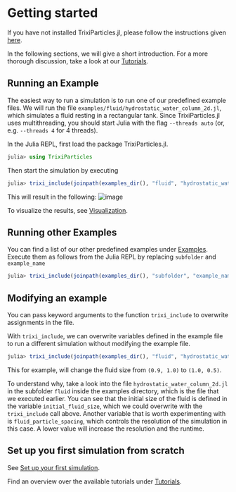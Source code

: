 # Getting started  
If you have not installed TrixiParticles.jl, please follow the instructions given [here](install.md).

In the following sections, we will give a short introduction. For a more thorough discussion, take a look at our [Tutorials](tutorial.md).

## Running an Example
The easiest way to run a simulation is to run one of our predefined example files.
We will run the file `examples/fluid/hydrostatic_water_column_2d.jl`, which simulates a fluid resting in a rectangular tank.
Since TrixiParticles.jl uses multithreading, you should start Julia with the flag `--threads auto` (or, e.g. `--threads 4` for 4 threads).

In the Julia REPL, first load the package TrixiParticles.jl.

```julia
julia> using TrixiParticles
```

Then start the simulation by executing
```julia
julia> trixi_include(joinpath(examples_dir(), "fluid", "hydrostatic_water_column_2d.jl"))
```

This will result in the following:
![image](https://github.com/svchb/TrixiParticles.jl/assets/10238714/f8d2c249-fd52-4958-bc8b-265bbadc49f2)


To visualize the results, see [Visualization](visualization.md).

## Running other Examples
You can find a list of our other predefined examples under [Examples](examples.md).
Execute them as follows from the Julia REPL by replacing `subfolder` and `example_name`
```julia
julia> trixi_include(joinpath(examples_dir(), "subfolder", "example_name.jl"))
```

## Modifying an example
You can pass keyword arguments to the function `trixi_include` to overwrite assignments in the file.

With `trixi_include`, we can overwrite variables defined in the example file to run a different simulation without modifying the example file.
```julia
julia> trixi_include(joinpath(examples_dir(), "fluid", "hydrostatic_water_column_2d.jl"), initial_fluid_size=(1.0, 0.5))
```
This for example, will change the fluid size from ``(0.9, 1.0)`` to ``(1.0, 0.5)``.

To understand why, take a look into the file `hydrostatic_water_column_2d.jl` in the subfolder `fluid` inside the examples directory, which is the file that we executed earlier.
You can see that the initial size of the fluid is defined in the variable `initial_fluid_size`, which we could overwrite with the `trixi_include` call above.
Another variable that is worth experimenting with is `fluid_particle_spacing`, which controls the resolution of the simulation in this case.
A lower value will increase the resolution and the runtime.

## Set up you first simulation from scratch
See [Set up your first simulation](tutorials/tut_setup.md). 

Find an overview over the available tutorials under [Tutorials](tutorial.md).
